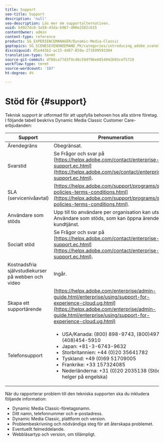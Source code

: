 ```yaml
---
title: Support
seo-title: Support
description: 'null'
seo-description: Läs mer om supportalternativen.
uuid: b4927dc0-3a58-43da-b967-d00e2582cb15
contentOwner: admin
content-type: reference
products: SG_EXPERIENCEMANAGER/Dynamic-Media-Classic
geptopics: SG_SCENESEVENONDEMAND_PK/categories/introducing_adobe_scene7
discoiquuid: 05e443b2-ac15-4d87-859a-271699593304
translation-type: tm+mt
source-git-commit: df88ca77d3f9c40c59d796e6854942b93cef5729
workflow-type: tm+mt
source-wordcount: '187'
ht-degree: 4%

---
```



# Stöd för {#support}

Teknisk support är utformad för att uppfylla behoven hos alla större företag. I följande tabell beskrivs Dynamic Media Classic Customer Care-erbjudanden:

| Support | Prenumeration |
|--- |--- |
| Ärendegräns | Obegränsat. |
| Svarstid | Se Frågor och svar på [https://helpx.adobe.com/contact/enterprise-support.ec.html](https://helpx.adobe.com/se/contact/enterprise-support.ec.html). |
| SLA (servicenivåavtal) | [https://helpx.adobe.com/support/programs/support-policies-terms-conditions.html](https://helpx.adobe.com/support/programs/support-policies-terms-conditions.html). |
| Användare som stöds | Upp till tio användare per organisation kan utses till Användare som stöds, som kan öppna ärenden med kundtjänst. |
| Socialt stöd | Se Frågor och svar på [https://helpx.adobe.com/contact/enterprise-support.ec.html](https://helpx.adobe.com/contact/enterprise-support.ec.html). |
| Kostnadsfria självstudiekurser på webben och video | Ingår. |
| Skapa ett supportärende | [https://helpx.adobe.com/enterprise/admin-guide.html/enterprise/using/support-for-experience-cloud.ug.html](https://helpx.adobe.com/enterprise/admin-guide.html/enterprise/using/support-for-experience-cloud.ug.html) |
| Telefonsupport | <ul><li>USA/Kanada: (800) 898-9743, (800)497-033, (408)454-5910 </li> <li>Japan: +81-3-6743-9632 </li><li>Storbritannien: +44 (0)20 35641782</li><li>Tyskland: +49 (0)69 51709005</li><li>Frankrike: +33 157324085</li><li>Nederländerna: +31 (0)20 2035138 (Stöd för helger på engelska)</li></ul> |

När du rapporterar problem till den tekniska supporten ska du inkludera följande information:

* Dynamic Media Classic-företagsnamn.
* Ditt namn, telefonnummer och e-postadress.
* Dynamic Media Classic, plattform och version.
* Problembeskrivning och nödvändiga steg för att återskapa problemet.
* Eventuellt felmeddelande.
* Webbläsartyp och version, om tillämpligt.

